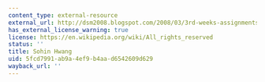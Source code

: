 ```yaml
---
content_type: external-resource
external_url: http://dsm2008.blogspot.com/2008/03/3rd-weeks-assignments.html
has_external_license_warning: true
license: https://en.wikipedia.org/wiki/All_rights_reserved
status: ''
title: Sohin Hwang
uid: 5fcd7991-ab9a-4ef9-b4aa-d6542609d629
wayback_url: ''
---
```

